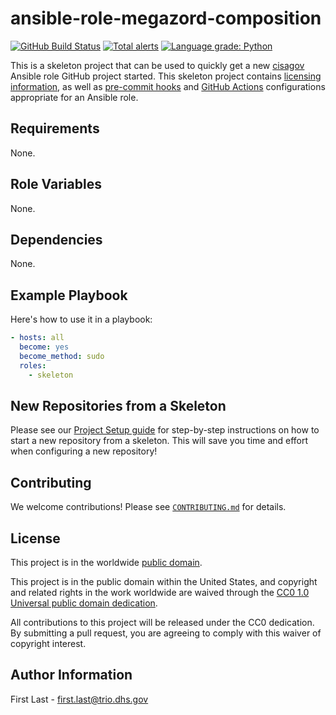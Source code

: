 # ansible-role-megazord-composition #

[![GitHub Build Status](https://github.com/cisagov/ansible-role-megazord-composition/workflows/build/badge.svg)](https://github.com/cisagov/ansible-role-megazord-composition/actions)
[![Total alerts](https://img.shields.io/lgtm/alerts/g/cisagov/ansible-role-megazord-composition.svg?logo=lgtm&logoWidth=18)](https://lgtm.com/projects/g/cisagov/ansible-role-megazord-composition/alerts/)
[![Language grade: Python](https://img.shields.io/lgtm/grade/python/g/cisagov/ansible-role-megazord-composition.svg?logo=lgtm&logoWidth=18)](https://lgtm.com/projects/g/cisagov/ansible-role-megazord-composition/context:python)

This is a skeleton project that can be used to quickly get a new
[cisagov](https://github.com/cisagov) Ansible role GitHub project
started.  This skeleton project contains
[licensing information](LICENSE), as well as
[pre-commit hooks](https://pre-commit.com) and
[GitHub Actions](https://github.com/features/actions) configurations
appropriate for an Ansible role.

## Requirements ##

None.

## Role Variables ##

None.

<!--
| Variable | Description | Default | Required |
|----------|-------------|---------|----------|
| optional_variable | Describe its purpose. | `default_value` | No |
| required_variable | Describe its purpose. | n/a | Yes |
-->

## Dependencies ##

None.

## Example Playbook ##

Here's how to use it in a playbook:

```yaml
- hosts: all
  become: yes
  become_method: sudo
  roles:
    - skeleton
```

## New Repositories from a Skeleton ##

Please see our [Project Setup guide](https://github.com/cisagov/development-guide/tree/develop/project_setup)
for step-by-step instructions on how to start a new repository from
a skeleton. This will save you time and effort when configuring a
new repository!

## Contributing ##

We welcome contributions!  Please see [`CONTRIBUTING.md`](CONTRIBUTING.md) for
details.

## License ##

This project is in the worldwide [public domain](LICENSE).

This project is in the public domain within the United States, and
copyright and related rights in the work worldwide are waived through
the [CC0 1.0 Universal public domain
dedication](https://creativecommons.org/publicdomain/zero/1.0/).

All contributions to this project will be released under the CC0
dedication. By submitting a pull request, you are agreeing to comply
with this waiver of copyright interest.

## Author Information ##

First Last - <first.last@trio.dhs.gov>
